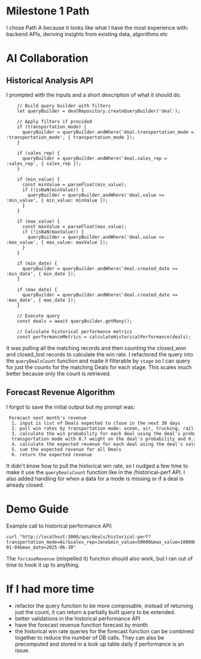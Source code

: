 # Milestone 1 Path
I chose Path A because it looks like what I have the most experience with: backend APIs, deriving insights from existing data, algorithms etc

# AI Collaboration

## Historical Analysis API
I prompted with the inputs and a short description of what it should do.
```
    // Build query builder with filters
    let queryBuilder = dealRepository.createQueryBuilder('deal');

    // Apply filters if provided
    if (transportation_mode) {
      queryBuilder = queryBuilder.andWhere('deal.transportation_mode = :transportation_mode', { transportation_mode });
    }

    if (sales_rep) {
      queryBuilder = queryBuilder.andWhere('deal.sales_rep = :sales_rep', { sales_rep });
    }

    if (min_value) {
      const minValue = parseFloat(min_value);
      if (!isNaN(minValue)) {
        queryBuilder = queryBuilder.andWhere('deal.value >= :min_value', { min_value: minValue });
      }
    }

    if (max_value) {
      const maxValue = parseFloat(max_value);
      if (!isNaN(maxValue)) {
        queryBuilder = queryBuilder.andWhere('deal.value <= :max_value', { max_value: maxValue });
      }
    }

    if (min_date) {
      queryBuilder = queryBuilder.andWhere('deal.created_date >= :min_date', { min_date });
    }

    if (max_date) {
      queryBuilder = queryBuilder.andWhere('deal.created_date <= :max_date', { max_date });
    }

    // Execute query
    const deals = await queryBuilder.getMany();

    // Calculate historical performance metrics
    const performanceMetrics = calculateHistoricalPerformance(deals);
```

It was pulling all the matching records and then counting the closed_won and closed_lost records to calculate the win rate. I refactored the query into the `queryDealsCount` function and made it filterable by `stage` so I can query for just the counts for the matching Deals for each stage. This scales much better because only the count is retrieved.

## Forecast Revenue Algorithm
I forgot to save the initial output but my prompt was:
```
 Forecast next month's revenue
  1. input is list of Deals expected to close in the next 30 days
  2. pull win rates by transportation mode: ocean, air, trucking, rail for the last 90 days
  3. calculate the win probability for each deal using the deal's probability and the pulled win rate for the 
  transportation mode with 0.7 weight on the deal's probability and 0.3 weight on the pulled win rate
  4. calculate the expected revenue for each deal using the deal's value and the win probability
  5. sum the expected revenue for all Deals
  6. return the expected revenue
```
It didn't know how to pull the historical win rate, so I nudged a few time to make it use the `queryDealsCount` function like in the /historical-perf API. I also added handling for when a data for a mode is missing or if a deal is already closed.

# Demo Guide
Example call to historical performance API:
```
curl "http://localhost:3000/api/deals/historical-perf?transportation_mode=Air&sales_rep=Jane&min_value=50000&max_value=100000&min_date=2025-01-04&max_date=2025-06-30"
```
The `forcaseRevenue` (mispelled it) function should also work, but I ran out of time to hook it up to anything. 

# If I had more time
- refactor the query function to be more composable, instead of returning just the count, it can return a partially built query to be extended.
- better validations in the historical performance API
- have the forecast revenue function forecast by month
- the historical win rate queries for the forecast function can be combined together to reduce the number of DB calls. They can also be precomputed and stored in a look up table daily if performance is an issue. 

